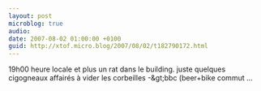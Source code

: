 ```yaml
---
layout: post
microblog: true
audio: 
date: 2007-08-02 01:00:00 +0100
guid: http://xtof.micro.blog/2007/08/02/t182790172.html
---
```

19h00 heure locale et plus un rat dans le building. juste quelques cigogneaux affairés à vider les corbeilles -&amp;gt;bbc (beer+bike commut ...

